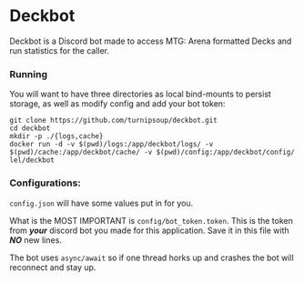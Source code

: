 # Deckbot
Deckbot is a Discord bot made to access MTG: Arena formatted Decks and run statistics for the caller.

### Running
You will want to have three directories as local bind-mounts to persist storage, as well as modify config and add your bot token:

```
git clone https://github.com/turnipsoup/deckbot.git
cd deckbot
mkdir -p ./{logs,cache}
docker run -d -v $(pwd)/logs:/app/deckbot/logs/ -v $(pwd)/cache:/app/deckbot/cache/ -v $(pwd)/config:/app/deckbot/config/ lel/deckbot
```

### Configurations:
`config.json` will have some values put in for you.

What is the MOST IMPORTANT is `config/bot_token.token`. This is the token from ***your*** discord bot you made for this application. Save it in this file with ***NO*** new lines.

The bot uses `async/await` so if one thread horks up and crashes the bot will reconnect and stay up.
